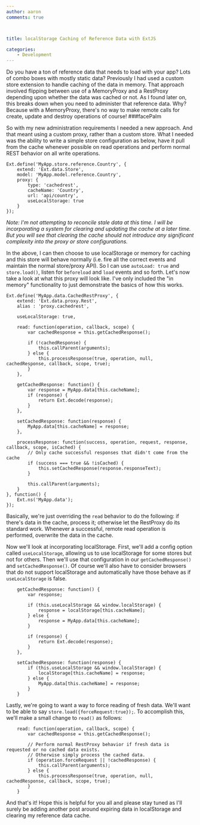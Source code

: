 ```yaml
---
author: aaron
comments: true



title: localStorage Caching of Reference Data with ExtJS

categories:
    - Development
---
```


Do you have a ton of reference data that needs to load with your app? Lots of combo boxes with mostly static data? Previously I had used a custom store extension to handle caching of the data in memory. That approach involved flipping between use of a MemoryProxy and a RestProxy depending upon whether the data was cached or not. As I found later on, this breaks down when you need to administer that reference data. Why? Because with a MemoryProxy, there's no way to make remote calls for create, update and destroy operations of course! ###facePalm





So with my new administration requirements I needed a new approach. And that meant using a custom proxy, rather than a custom store. What I needed was the ability to write a simple store configuration as below, have it pull from the cache whenever possible on read operations and perform normal REST behavior on all write operations.




    
    
    Ext.define('MyApp.store.reference.Country', {
        extend: 'Ext.data.Store',
        model: 'MyApp.model.reference.Country',
        proxy: {
            type: 'cachedrest',
            cacheName: 'Country',
            url: 'api/country',
            useLocalStorage: true
        }
    });
    





_Note: I'm not attempting to reconcile stale data at this time. I will be incorporating a system for clearing and updating the cache at a later time. But you will see that clearing the cache should not introduce any significant complexity into the proxy or store configurations._





In the above, I can then choose to use localStorage or memory for caching and this store will behave normally (i.e. fire all the correct events and maintain the normal store/proxy API). So I can use `autoLoad: true` and `store.load()`, listen for `beforeload` and `load` events and so forth. Let's now take a look at what this proxy will look like. I've only included the "in memory" functionality to just demonstrate the basics of how this works.




    
    
    Ext.define('MyApp.data.CachedRestProxy', {
        extend: 'Ext.data.proxy.Rest',
        alias : 'proxy.cachedrest',
    
        useLocalStorage: true,
    
        read: function(operation, callback, scope) {
            var cachedResponse = this.getCachedResponse();
    
            if (!cachedResponse) {
                this.callParent(arguments);
            } else {
                this.processResponse(true, operation, null, cachedResponse, callback, scope, true);
            }
        },
    
        getCachedResponse: function() {
            var response = MyApp.data[this.cacheName];
            if (response) {
                return Ext.decode(response);
            }
        },
    
        setCachedResponse: function(response) {
            MyApp.data[this.cacheName] = response;
        },
    
        processResponse: function(success, operation, request, response, callback, scope, isCached) {
            // Only cache successful responses that didn't come from the cache
            if (success === true && !isCached) {
                this.setCachedResponse(response.responseText);
            }
    
            this.callParent(arguments);
        }
    }, function() {
        Ext.ns('MyApp.data');
    });
    





Basically, we're just overriding the `read` behavior to do the following: if there's data in the cache, process it; otherwise let the RestProxy do its standard work. Whenever a successful, remote read operation is performed, overwrite the data in the cache.





Now we'll look at incorporating localStorage. First, we'll add a config option called `useLocalStorage`, allowing us to use localStorage for some stores but not for others. Then we'll use that configuration in our `getCachedResponse()` and `setCachedResponse()`. Of course we'll also have to consider browsers that do not support localStorage and automatically have those behave as if `useLocalStorage` is false.




    
    
        getCachedResponse: function() {
            var response;
    
            if (this.useLocalStorage && window.localStorage) {
                response = localStorage[this.cacheName];
            } else {
                response = MyApp.data[this.cacheName];
            }
    
            if (response) {
                return Ext.decode(response);
            }
        },
    
        setCachedResponse: function(response) {
            if (this.useLocalStorage && window.localStorage) {
                localStorage[this.cacheName] = response;
            } else {
                MyApp.data[this.cacheName] = response;
            }
        }
    





Lastly, we're going to want a way to force reading of fresh data. We'll want to be able to say `store.load({forceRequest:true});`. To accomplish this, we'll make a small change to `read()` as follows:




    
    
        read: function(operation, callback, scope) {
            var cachedResponse = this.getCachedResponse();
    
            // Perform normal RestProxy behavior if fresh data is requested or no cached data exists.
            // Otherwise simply process the cached data.
            if (operation.forceRequest || !cachedResponse) {
                this.callParent(arguments);
            } else {
                this.processResponse(true, operation, null, cachedResponse, callback, scope, true);
            }
        }
    





And that's it! Hope this is helpful for you all and please stay tuned as I'll surely be adding another post around expiring data in localStorage and clearing my reference data cache.




